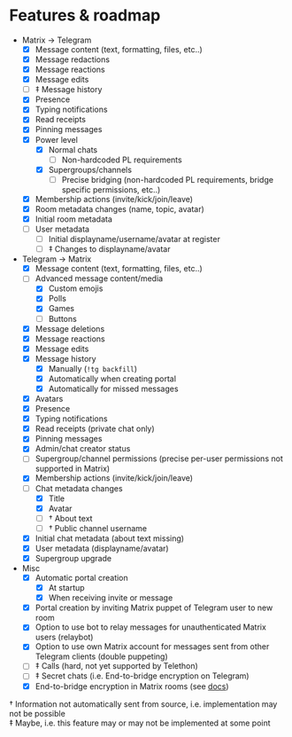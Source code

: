 # Features & roadmap

* Matrix → Telegram
  * [x] Message content (text, formatting, files, etc..)
  * [x] Message redactions
  * [x] Message reactions
  * [x] Message edits
  * [ ] ‡ Message history
  * [x] Presence
  * [x] Typing notifications
  * [x] Read receipts
  * [x] Pinning messages
  * [x] Power level
    * [x] Normal chats
      * [ ] Non-hardcoded PL requirements
    * [x] Supergroups/channels
      * [ ] Precise bridging (non-hardcoded PL requirements, bridge specific permissions, etc..)
  * [x] Membership actions (invite/kick/join/leave)
  * [x] Room metadata changes (name, topic, avatar)
  * [x] Initial room metadata
  * [ ] User metadata
    * [ ] Initial displayname/username/avatar at register
    * [ ] ‡ Changes to displayname/avatar
* Telegram → Matrix
  * [x] Message content (text, formatting, files, etc..)
  * [ ] Advanced message content/media
    * [x] Custom emojis
    * [x] Polls
	* [x] Games
	* [ ] Buttons
  * [x] Message deletions
  * [x] Message reactions
  * [x] Message edits
  * [x] Message history
    * [x] Manually (`!tg backfill`)
    * [x] Automatically when creating portal
    * [x] Automatically for missed messages
  * [x] Avatars
  * [x] Presence
  * [x] Typing notifications
  * [x] Read receipts (private chat only)
  * [x] Pinning messages
  * [x] Admin/chat creator status
  * [ ] Supergroup/channel permissions (precise per-user permissions not supported in Matrix)
  * [x] Membership actions (invite/kick/join/leave)
  * [ ] Chat metadata changes
    * [x] Title
    * [x] Avatar
    * [ ] † About text
    * [ ] † Public channel username
  * [x] Initial chat metadata (about text missing)
  * [x] User metadata (displayname/avatar)
  * [x] Supergroup upgrade
* Misc
  * [x] Automatic portal creation
    * [x] At startup
    * [x] When receiving invite or message
  * [x] Portal creation by inviting Matrix puppet of Telegram user to new room
  * [x] Option to use bot to relay messages for unauthenticated Matrix users (relaybot)
  * [x] Option to use own Matrix account for messages sent from other Telegram clients (double puppeting)
  * [ ] ‡ Calls (hard, not yet supported by Telethon)
  * [ ] ‡ Secret chats (i.e. End-to-bridge encryption on Telegram)
  * [x] End-to-bridge encryption in Matrix rooms (see [docs](https://docs.mau.fi/bridges/general/end-to-bridge-encryption.html))

† Information not automatically sent from source, i.e. implementation may not be possible  
‡ Maybe, i.e. this feature may or may not be implemented at some point
